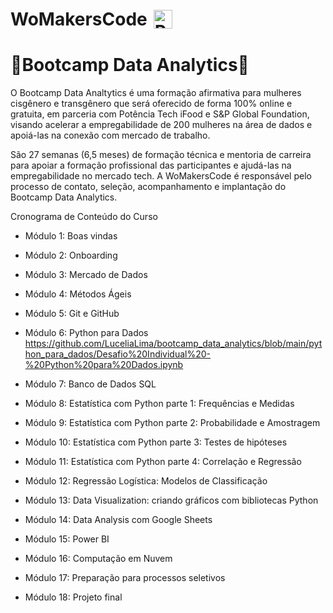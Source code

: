 
<h1 style="display: flex; align-items: center;">
  WoMakersCode
  <img src="https://cdn-images-1.medium.com/v2/resize:fit:1200/1*B8rGvo7fJ7qL4uFJ_II_-w.png" alt="Python logo" width="30" style="margin-left: 10px;">
</h1>

<h1> 🦋Bootcamp Data Analytics🦋</h1>

O Bootcamp Data Analtytics é uma formação afirmativa para mulheres cisgênero e transgênero que será oferecido de forma 100% online e gratuita, em parceria com
Potência Tech iFood e S&P Global Foundation, visando acelerar a empregabilidade de 200 mulheres na área de dados e apoiá-las na conexão com mercado de trabalho.

São 27 semanas (6,5 meses) de formação técnica e mentoria de carreira para apoiar a formação profissional das participantes e ajudá-las na empregabilidade no
mercado tech. A WoMakersCode é responsável pelo processo de contato, seleção, acompanhamento e implantação do Bootcamp Data Analytics.

Cronograma de Conteúdo do Curso

- Módulo 1: Boas vindas
- Módulo 2: Onboarding
- Módulo 3: Mercado de Dados
- Módulo 4: Métodos Ágeis
- Módulo 5: Git e GitHub
- Módulo 6: Python para Dados
          https://github.com/LuceliaLima/bootcamp_data_analytics/blob/main/python_para_dados/Desafio%20Individual%20-%20Python%20para%20Dados.ipynb
  
- Módulo 7: Banco de Dados SQL
- Módulo 8: Estatística com Python parte 1: Frequências e Medidas
- Módulo 9: Estatística com Python parte 2: Probabilidade e Amostragem
- Módulo 10: Estatística com Python parte 3: Testes de hipóteses
- Módulo 11: Estatística com Python parte 4: Correlação e Regressão
- Módulo 12: Regressão Logística: Modelos de Classificação
- Módulo 13: Data Visualization: criando gráficos com bibliotecas Python
- Módulo 14: Data Analysis com Google Sheets
- Módulo 15: Power BI
- Módulo 16: Computação em Nuvem
- Módulo 17: Preparação para processos seletivos
- Módulo 18: Projeto final
